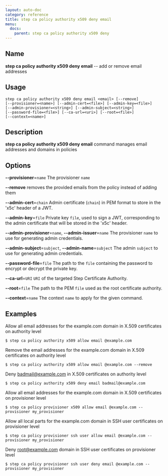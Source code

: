 ```yaml
---
layout: auto-doc
category: reference
title: step ca policy authority x509 deny email
menu:
  docs:
    parent: step ca policy authority x509 deny
---
```


## Name
**step ca policy authority x509 deny email** -- add or remove email addresses

## Usage

```raw
step ca policy authority x509 deny email <email> [--remove]
[--provisioner=<name>] [--admin-cert=<file>] [--admin-key=<file>]
[--admin-provisioner=<string>] [--admin-subject=<string>]
[--password-file=<file>] [--ca-url=<uri>] [--root=<file>]
[--context=<name>]
```

## Description

**step ca policy authority x509 deny email** command manages email addresses and domains in policies

## Options


**--provisioner**=`name`
The provisioner `name`

**--remove**
removes the provided emails from the policy instead of adding them

**--admin-cert**=`chain`
Admin certificate (`chain`) in PEM format to store in the 'x5c' header of a JWT.

**--admin-key**=`file`
Private key `file`, used to sign a JWT, corresponding to the admin certificate that will
be stored in the 'x5c' header.

**--admin-provisioner**=`name`, **--admin-issuer**=`name`
The provisioner `name` to use for generating admin credentials.

**--admin-subject**=`subject`, **--admin-name**=`subject`
The admin `subject` to use for generating admin credentials.

**--password-file**=`file`
The path to the `file` containing the password to encrypt or decrypt the private key.

**--ca-url**=`URI`
`URI` of the targeted Step Certificate Authority.

**--root**=`file`
The path to the PEM `file` used as the root certificate authority.

**--context**=`name`
The context `name` to apply for the given command.

## Examples

Allow all email addresses for the example.com domain in X.509 certificates on authority level
```shell
$ step ca policy authority x509 allow email @example.com
```

Remove the email addresses for the example.com domain in X.509 certificates on authority level
```shell
$ step ca policy authority x509 allow email @example.com --remove
```

Deny badmail@example.com in X.509 certificates on authority level
```shell
$ step ca policy authority x509 deny email badmail@example.com
```

Allow all email addresses for the example.com domain in X.509 certificates on provisioner level
```shell
$ step ca policy provisioner x509 allow email @example.com --provisioner my_provisioner
```

Allow all local parts for the example.com domain in SSH user certificates on provisioner level
```shell
$ step ca policy provisioner ssh user allow email @example.com --provisioner my_provisioner
```

Deny root@example.com domain in SSH user certificates on provisioner level
```shell
$ step ca policy provisioner ssh user deny email @example.com --provisioner my_provisioner
```




